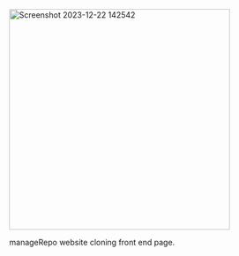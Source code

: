 <img width="400" alt="Screenshot 2023-12-22 142542" src="https://github.com/bhadauria-abhi/manage-repo/assets/143187509/58dc7918-8e94-491b-b956-8ddfa385d7cf">

manageRepo website cloning 
front end page.
